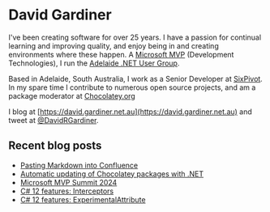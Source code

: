 # David Gardiner

I've been creating software for over 25 years. I have a passion for continual learning and improving quality, and enjoy being in and creating environments where these happen. A [Microsoft MVP](https://mvp.microsoft.com/en-us/PublicProfile/5001655) (Development Technologies), I run the [Adelaide .NET User Group](https://www.adnug.net).

Based in Adelaide, South Australia, I work as a Senior Developer at [SixPivot](https://www.sixpivot.com.au). In my spare time I contribute to numerous open source projects, and am a package moderator at [Chocolatey.org](https://chocolatey.org)

I blog at [https://david.gardiner.net.au](https://david.gardiner.net.au) and tweet at [@DavidRGardiner](https://twitter.com/DavidRGardiner).

## Recent blog posts

<!--START_SECTION:posts-->
* [Pasting Markdown into Confluence](https:&#x2F;&#x2F;david.gardiner.net.au&#x2F;2024&#x2F;04&#x2F;paste-markdown-confluence.html)
* [Automatic updating of Chocolatey packages with .NET](https:&#x2F;&#x2F;david.gardiner.net.au&#x2F;2024&#x2F;03&#x2F;au-dotnet.html)
* [Microsoft MVP Summit 2024](https:&#x2F;&#x2F;david.gardiner.net.au&#x2F;2024&#x2F;03&#x2F;mvp-summit-2024.html)
* [C# 12 features: Interceptors](https:&#x2F;&#x2F;david.gardiner.net.au&#x2F;2024&#x2F;03&#x2F;interceptors.html)
* [C# 12 features: ExperimentalAttribute](https:&#x2F;&#x2F;david.gardiner.net.au&#x2F;2024&#x2F;03&#x2F;experimental-attribute.html)
<!--END_SECTION:posts-->
